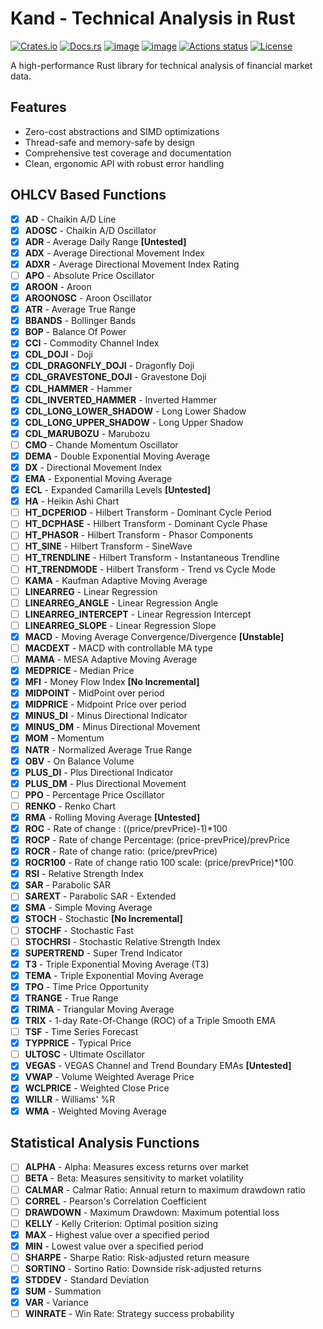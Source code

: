# Kand - Technical Analysis in Rust
[![Crates.io](https://img.shields.io/crates/v/kand.svg)](https://crates.io/crates/kand)
[![Docs.rs](https://docs.rs/kand/badge.svg)](https://docs.rs/kand)
[![image](https://img.shields.io/pypi/v/kand.svg)](https://pypi.python.org/pypi/kand)
[![image](https://img.shields.io/pypi/pyversions/kand.svg)](https://pypi.python.org/pypi/kand)
[![Actions status](https://github.com/rust-ta/kand/actions/workflows/CI.yml/badge.svg)](https://github.com/rust-ta/kand/actions)
[![License](https://img.shields.io/github/license/rust-ta/kand)](https://github.com/rust-ta/kand/blob/main/LICENSE)

A high-performance Rust library for technical analysis of financial market data.


## Features
- Zero-cost abstractions and SIMD optimizations
- Thread-safe and memory-safe by design
- Comprehensive test coverage and documentation
- Clean, ergonomic API with robust error handling

## OHLCV Based Functions
- [x] **AD** - Chaikin A/D Line
- [x] **ADOSC** - Chaikin A/D Oscillator
- [x] **ADR** - Average Daily Range **[Untested]**
- [x] **ADX** - Average Directional Movement Index
- [x] **ADXR** - Average Directional Movement Index Rating
- [ ] **APO** - Absolute Price Oscillator
- [x] **AROON** - Aroon
- [x] **AROONOSC** - Aroon Oscillator
- [x] **ATR** - Average True Range
- [x] **BBANDS** - Bollinger Bands
- [x] **BOP** - Balance Of Power
- [x] **CCI** - Commodity Channel Index
- [x] **CDL_DOJI** - Doji
- [x] **CDL_DRAGONFLY_DOJI** - Dragonfly Doji
- [x] **CDL_GRAVESTONE_DOJI** - Gravestone Doji
- [x] **CDL_HAMMER** - Hammer
- [x] **CDL_INVERTED_HAMMER** - Inverted Hammer
- [x] **CDL_LONG_LOWER_SHADOW** - Long Lower Shadow
- [x] **CDL_LONG_UPPER_SHADOW** - Long Upper Shadow
- [x] **CDL_MARUBOZU** - Marubozu
- [ ] **CMO** - Chande Momentum Oscillator
- [x] **DEMA** - Double Exponential Moving Average
- [x] **DX** - Directional Movement Index
- [x] **EMA** - Exponential Moving Average
- [x] **ECL** - Expanded Camarilla Levels **[Untested]**
- [x] **HA** - Heikin Ashi Chart
- [ ] **HT_DCPERIOD** - Hilbert Transform - Dominant Cycle Period
- [ ] **HT_DCPHASE** - Hilbert Transform - Dominant Cycle Phase
- [ ] **HT_PHASOR** - Hilbert Transform - Phasor Components
- [ ] **HT_SINE** - Hilbert Transform - SineWave
- [ ] **HT_TRENDLINE** - Hilbert Transform - Instantaneous Trendline
- [ ] **HT_TRENDMODE** - Hilbert Transform - Trend vs Cycle Mode
- [ ] **KAMA** - Kaufman Adaptive Moving Average
- [ ] **LINEARREG** - Linear Regression
- [ ] **LINEARREG_ANGLE** - Linear Regression Angle
- [ ] **LINEARREG_INTERCEPT** - Linear Regression Intercept
- [ ] **LINEARREG_SLOPE** - Linear Regression Slope
- [x] **MACD** - Moving Average Convergence/Divergence **[Unstable]**
- [ ] **MACDEXT** - MACD with controllable MA type
- [ ] **MAMA** - MESA Adaptive Moving Average
- [x] **MEDPRICE** - Median Price
- [x] **MFI** - Money Flow Index **[No Incremental]**
- [x] **MIDPOINT** - MidPoint over period
- [x] **MIDPRICE** - Midpoint Price over period
- [x] **MINUS_DI** - Minus Directional Indicator
- [x] **MINUS_DM** - Minus Directional Movement
- [x] **MOM** - Momentum
- [x] **NATR** - Normalized Average True Range
- [x] **OBV** - On Balance Volume
- [x] **PLUS_DI** - Plus Directional Indicator
- [x] **PLUS_DM** - Plus Directional Movement
- [ ] **PPO** - Percentage Price Oscillator
- [ ] **RENKO** - Renko Chart
- [x] **RMA** - Rolling Moving Average **[Untested]**
- [x] **ROC** - Rate of change : ((price/prevPrice)-1)*100
- [x] **ROCP** - Rate of change Percentage: (price-prevPrice)/prevPrice
- [x] **ROCR** - Rate of change ratio: (price/prevPrice)
- [x] **ROCR100** - Rate of change ratio 100 scale: (price/prevPrice)*100
- [x] **RSI** - Relative Strength Index
- [x] **SAR** - Parabolic SAR
- [ ] **SAREXT** - Parabolic SAR - Extended
- [x] **SMA** - Simple Moving Average
- [x] **STOCH** - Stochastic **[No Incremental]**
- [ ] **STOCHF** - Stochastic Fast
- [ ] **STOCHRSI** - Stochastic Relative Strength Index
- [x] **SUPERTREND** - Super Trend Indicator
- [x] **T3** - Triple Exponential Moving Average (T3)
- [x] **TEMA** - Triple Exponential Moving Average
- [x] **TPO** - Time Price Opportunity
- [x] **TRANGE** - True Range
- [x] **TRIMA** - Triangular Moving Average
- [x] **TRIX** - 1-day Rate-Of-Change (ROC) of a Triple Smooth EMA
- [ ] **TSF** - Time Series Forecast
- [x] **TYPPRICE** - Typical Price
- [ ] **ULTOSC** - Ultimate Oscillator
- [x] **VEGAS** - VEGAS Channel and Trend Boundary EMAs **[Untested]**
- [x] **VWAP** - Volume Weighted Average Price
- [x] **WCLPRICE** - Weighted Close Price
- [x] **WILLR** - Williams' %R
- [x] **WMA** - Weighted Moving Average

## Statistical Analysis Functions

- [ ] **ALPHA** - Alpha: Measures excess returns over market
- [ ] **BETA** - Beta: Measures sensitivity to market volatility
- [ ] **CALMAR** - Calmar Ratio: Annual return to maximum drawdown ratio
- [ ] **CORREL** - Pearson's Correlation Coefficient
- [ ] **DRAWDOWN** - Maximum Drawdown: Maximum potential loss
- [ ] **KELLY** - Kelly Criterion: Optimal position sizing
- [x] **MAX** - Highest value over a specified period
- [x] **MIN** - Lowest value over a specified period
- [ ] **SHARPE** - Sharpe Ratio: Risk-adjusted return measure
- [ ] **SORTINO** - Sortino Ratio: Downside risk-adjusted returns
- [x] **STDDEV** - Standard Deviation
- [x] **SUM** - Summation
- [x] **VAR** - Variance
- [ ] **WINRATE** - Win Rate: Strategy success probability
